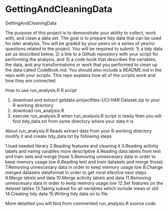 GettingAndCleaningData
=======================

GettingAndCleaningData

The purpose of this project is to demonstrate your ability to collect, work with, and clean a data set. The goal is to prepare tidy data that can be used for later analysis. You will be graded by your peers on a series of yes/no questions related to the project. You will be required to submit: 1) a tidy data set as described below, 2) a link to a Github repository with your script for performing the analysis, and 3) a code book that describes the variables, the data, and any transformations or work that you performed to clean up the data called CodeBook.md. You should also include a README.md in the repo with your scripts. This repo explains how all of the scripts work and how they are connected.  

How to use run_analysis.R R script
1. download and extract getdata-projectfiles-UCI HAR Dataset.zip to your R working directory
2. download run_analysis.R
3. execute run_analysis.R
when run_analysis.R script is ready then you will find tidy_data.txt from same directory where your data it is

About run_analysis.R
Reads extract data from your R working directory modify it and create tidy_data.txt by following steps

1.load needed library
2.Reading features and cleaning it
3.Reading activity labels and namig varables more descriptive
4.Reading data labels from test and train sets and merge those
5.Removing unnescesary data in order to keep memory usage low
6.Reading test and train datasets and merge those)
7.Removing unnescesary data in order to keep memory usage low
8.Change merged datasets dataformat in order to get most efective next steps
9.Merge labels and data
10.Merge activity labels and data
11.Removing unnescesary data in order to keep memory usage low
12.Set features on the dataset lables
13.Taking subset for all variables which include mean or std
14.Creating tidy data 
15.Writing tidy data on to file

More detailled you will find from commented run_analysis.R source code
